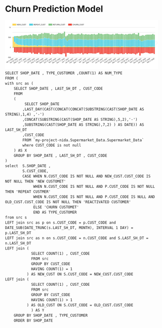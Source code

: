 <h1>Churn Prediction Model</h1>

<img src="https://github.com/suthasinee-p/BADS7105-CRM-Analytics/blob/main/Homework%2006%20-%20Churn%20Prediction%20Model/Ch1.JPG">

<code>
SELECT SHOP_DATE , TYPE_CUSTOMER ,COUNT(1) AS NUM_TYPE
FROM (
with src as (
	SELECT SHOP_DATE , LAST_SH_DT , CUST_CODE
	FROM 
	(
		 SELECT SHOP_DATE 
		,LAST_DAY(CAST(CONCAT(CONCAT(SUBSTRING(CAST(SHOP_DATE AS STRING),1,4) ,'-')
		,CONCAT(SUBSTRING(CAST(SHOP_DATE AS STRING),5,2),'-')
		,SUBSTRING(CAST(SHOP_DATE AS STRING),7,2) ) AS DATE)) AS LAST_SH_DT
		,CUST_CODE 
		FROM `my-project-nida.Supermarket_Data.Supermarket_Data`
		where CUST_CODE is not null
	) AS X 
	GROUP BY SHOP_DATE , LAST_SH_DT , CUST_CODE
)
select  S.SHOP_DATE , 
		S.CUST_CODE,
		CASE WHEN N.CUST_CODE IS NOT NULL AND NEW_CUST.CUST_CODE IS NOT NULL THEN 'NEW CUSTOMET'
			 WHEN N.CUST_CODE IS NOT NULL AND P.CUST_CODE IS NOT NULL THEN 'REPEAT CUSTMER'
			 WHEN N.CUST_CODE IS NOT NULL AND P.CUST_CODE IS NULL AND OLD_CUST.CUST_CODE IS NOT NULL THEN 'REACTIVATED CUSTOMER'
			 ELSE 'CHURN CUSTOMET'
			 END AS TYPE_CUSTOMER
from src s
LEFT join src as p on s.CUST_CODE = p.CUST_CODE and DATE_SUB(DATE_TRUNC(s.LAST_SH_DT, MONTH), INTERVAL 1 DAY) = p.LAST_SH_DT
LEFT join src as n on s.CUST_CODE = n.CUST_CODE and S.LAST_SH_DT = n.LAST_SH_DT
LEFT join (
			SELECT COUNT(1) , CUST_CODE
			FROM src
			GROUP BY CUST_CODE
			HAVING COUNT(1) = 1 
		  ) AS NEW_CUST ON S.CUST_CODE = NEW_CUST.CUST_CODE
LEFT join (
			SELECT COUNT(1) , CUST_CODE
			FROM src
			GROUP BY CUST_CODE
			HAVING COUNT(1) > 1 
		  ) AS OLD_CUST ON S.CUST_CODE = OLD_CUST.CUST_CODE
		  	) AS Y 
	GROUP BY SHOP_DATE , TYPE_CUSTOMER 
	ORDER BY SHOP_DATE
</code>
